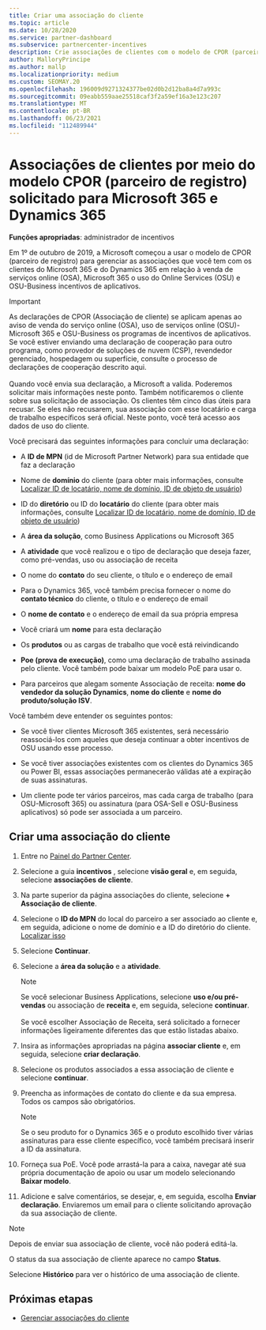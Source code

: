 ```yaml
---
title: Criar uma associação do cliente
ms.topic: article
ms.date: 10/28/2020
ms.service: partner-dashboard
ms.subservice: partnercenter-incentives
description: Crie associações de clientes com o modelo de CPOR (parceiro de registro) de reivindicação. Ajuda a gerenciar vendas, uso e incentivos para os clientes Microsoft 365 & Dynamics 365.
author: MalloryPrincipe
ms.author: mallp
ms.localizationpriority: medium
ms.custom: SEOMAY.20
ms.openlocfilehash: 196009d9271324377be02d0b2d12ba8a4d7a993c
ms.sourcegitcommit: 09eabb559aae25518caf3f2a59ef16a3e123c207
ms.translationtype: MT
ms.contentlocale: pt-BR
ms.lasthandoff: 06/23/2021
ms.locfileid: "112489944"
---
```

# <a name="customer-associations-via-the-claimed-partner-of-record-cpor-model-for-microsoft-365-and-dynamics-365"></a>Associações de clientes por meio do modelo CPOR (parceiro de registro) solicitado para Microsoft 365 e Dynamics 365


**Funções apropriadas**: administrador de incentivos

Em 1º de outubro de 2019, a Microsoft começou a usar o modelo de CPOR (parceiro de registro) para gerenciar as associações que você tem com os clientes do Microsoft 365 e do Dynamics 365 em relação à venda de serviços online (OSA), Microsoft 365 o uso do Online Services (OSU) e OSU-Business incentivos de aplicativos.

>[!Important]
> As declarações de CPOR (Associação de cliente) se aplicam apenas ao aviso de venda do serviço online (OSA), uso de serviços online (OSU)-Microsoft 365 e OSU-Business os programas de incentivos de aplicativos. Se você estiver enviando uma declaração de cooperação para outro programa, como provedor de soluções de nuvem (CSP), revendedor gerenciado, hospedagem ou superfície, consulte o processo de declarações de cooperação descrito aqui. <br><br>Quando você envia sua declaração, a Microsoft a valida. Poderemos solicitar mais informações neste ponto. Também notificaremos o cliente sobre sua solicitação de associação. Os clientes têm cinco dias úteis para recusar. Se eles não recusarem, sua associação com esse locatário e carga de trabalho específicos será oficial. Neste ponto, você terá acesso aos dados de uso do cliente. 

Você precisará das seguintes informações para concluir uma declaração:

- A **ID de MPN** (id de Microsoft Partner Network) para sua entidade que faz a declaração

- Nome de **domínio** do cliente (para obter mais informações, consulte [Localizar ID de locatário, nome de domínio, ID de objeto de usuário](find-ids-and-domain-names.md))

- ID do **diretório** ou ID do **locatário** do cliente (para obter mais informações, consulte [Localizar ID de locatário, nome de domínio, ID de objeto de usuário](find-ids-and-domain-names.md))

- A **área da solução**, como Business Applications ou Microsoft 365

- A **atividade** que você realizou e o tipo de declaração que deseja fazer, como pré-vendas, uso ou associação de receita

- O nome do **contato** do seu cliente, o título e o endereço de email

- Para o Dynamics 365, você também precisa fornecer o nome do **contato técnico** do cliente, o título e o endereço de email

- O **nome de contato** e o endereço de email da sua própria empresa

- Você criará um **nome** para esta declaração

- Os **produtos** ou as cargas de trabalho que você está reivindicando

- **Poe (prova de execução)**, como uma declaração de trabalho assinada pelo cliente. Você também pode baixar um modelo PoE para usar o.

- Para parceiros que alegam somente Associação de receita: **nome do vendedor da solução Dynamics**, **nome do cliente** e **nome do produto/solução ISV**. 

Você também deve entender os seguintes pontos:

- Se você tiver clientes Microsoft 365 existentes, será necessário reassociá-los com aqueles que deseja continuar a obter incentivos de OSU usando esse processo.

- Se você tiver associações existentes com os clientes do Dynamics 365 ou Power BI, essas associações permanecerão válidas até a expiração de suas assinaturas.

- Um cliente pode ter vários parceiros, mas cada carga de trabalho (para OSU-Microsoft 365) ou assinatura (para OSA-Sell e OSU-Business aplicativos) só pode ser associada a um parceiro.

## <a name="create-a-customer-association"></a>Criar uma associação do cliente

1. Entre no [Painel do Partner Center](https://partner.microsoft.com/dashboard/).

2. Selecione a guia **incentivos** , selecione **visão geral** e, em seguida, selecione **associações de cliente**.

3. Na parte superior da página associações do cliente, selecione **+ Associação de cliente**.

4. Selecione o **ID do MPN** do local do parceiro a ser associado ao cliente e, em seguida, adicione o nome de domínio e a ID do diretório do cliente. [Localizar isso](find-ids-and-domain-names.md)

5. Selecione **Continuar**.

6. Selecione a **área da solução** e a **atividade**. 

   >[!Note]
   >
   >Se você selecionar Business Applications, selecione **uso e/ou pré-vendas** ou associação de **receita** e, em seguida, selecione **continuar**. 
   <br><br>Se você escolher Associação de Receita, será solicitado a fornecer informações ligeiramente diferentes das que estão listadas abaixo.

7. Insira as informações apropriadas na página **associar cliente** e, em seguida, selecione **criar declaração**.

8. Selecione os produtos associados a essa associação de cliente e selecione **continuar**.

9. Preencha as informações de contato do cliente e da sua empresa. Todos os campos são obrigatórios. 

   >[!NOTE]
   >Se o seu produto for o Dynamics 365 e o produto escolhido tiver várias assinaturas para esse cliente específico, você também precisará inserir a ID da assinatura.

10. Forneça sua PoE. Você pode arrastá-la para a caixa, navegar até sua própria documentação de apoio ou usar um modelo selecionando **Baixar modelo**. 

11. Adicione e salve comentários, se desejar, e, em seguida, escolha **Enviar declaração**. Enviaremos um email para o cliente solicitando aprovação da sua associação de cliente.

   >[!NOTE]
   >Depois de enviar sua associação de cliente, você não poderá editá-la.

O status da sua associação de cliente aparece no campo **Status**.

Selecione **Histórico** para ver o histórico de uma associação de cliente.

## <a name="next-steps"></a>Próximas etapas

- [Gerenciar associações do cliente](incentives-manage-customer-associations.md)